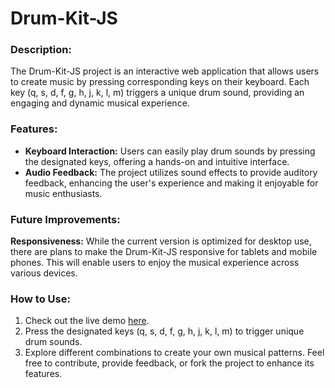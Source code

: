 # Drum-Kit-JS

### Description:

The Drum-Kit-JS project is an interactive web application that allows users to create music by pressing corresponding keys on their keyboard. Each key (q, s, d, f, g, h, j, k, l, m) triggers a unique drum sound, providing an engaging and dynamic musical experience.

### Features:
- **Keyboard Interaction:** Users can easily play drum sounds by pressing the designated keys, offering a hands-on and intuitive interface.
- **Audio Feedback:** The project utilizes sound effects to provide auditory feedback, enhancing the user's experience and making it enjoyable for music enthusiasts.

### Future Improvements:
**Responsiveness:** While the current version is optimized for desktop use, there are plans to make the Drum-Kit-JS responsive for tablets and mobile phones. This will enable users to enjoy the musical experience across various devices.

### How to Use:

1. Check out the live demo [here](https://arkanide1.github.io/Drum-Kit-JS/).
2. Press the designated keys (q, s, d, f, g, h, j, k, l, m) to trigger unique drum sounds.
3. Explore different combinations to create your own musical patterns.
Feel free to contribute, provide feedback, or fork the project to enhance its features.   
